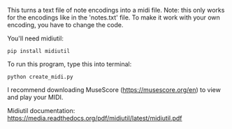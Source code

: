 This turns a text file of note encodings into a midi file. Note: this only works for the encodings like in the 'notes.txt' file. To make it work with your own encoding, you have to change the code.

You'll need midiutil:

```
pip install midiutil
```

To run this program, type this into terminal:

```
python create_midi.py
```

I recommend downloading MuseScore (https://musescore.org/en) to view and play your MIDI.

Midiutil documentation:
https://media.readthedocs.org/pdf/midiutil/latest/midiutil.pdf


